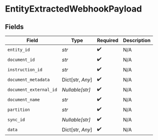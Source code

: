 # EntityExtractedWebhookPayload


## Fields

| Field                  | Type                   | Required               | Description            |
| ---------------------- | ---------------------- | ---------------------- | ---------------------- |
| `entity_id`            | *str*                  | :heavy_check_mark:     | N/A                    |
| `document_id`          | *str*                  | :heavy_check_mark:     | N/A                    |
| `instruction_id`       | *str*                  | :heavy_check_mark:     | N/A                    |
| `document_metadata`    | Dict[str, *Any*]       | :heavy_check_mark:     | N/A                    |
| `document_external_id` | *Nullable[str]*        | :heavy_check_mark:     | N/A                    |
| `document_name`        | *str*                  | :heavy_check_mark:     | N/A                    |
| `partition`            | *str*                  | :heavy_check_mark:     | N/A                    |
| `sync_id`              | *Nullable[str]*        | :heavy_check_mark:     | N/A                    |
| `data`                 | Dict[str, *Any*]       | :heavy_check_mark:     | N/A                    |